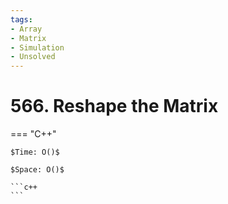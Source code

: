 ```yaml
---
tags:
- Array
- Matrix
- Simulation
- Unsolved
---
```



# 566. Reshape the Matrix

=== "C++"

    $Time: O()$

    $Space: O()$

    ```c++
    ```